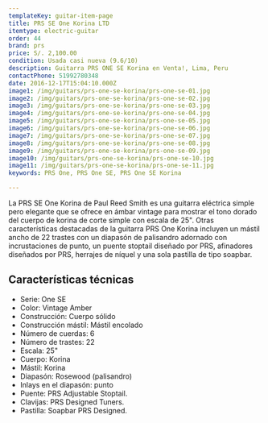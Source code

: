 ```yaml
---
templateKey: guitar-item-page
title: PRS SE One Korina LTD
itemtype: electric-guitar
order: 44
brand: prs
price: S/. 2,100.00
condition: Usada casi nueva (9.6/10)
description: Guitarra PRS ONE SE Korina en Venta!, Lima, Peru
contactPhone: 51992780348
date: 2016-12-17T15:04:10.000Z
image1: /img/guitars/prs-one-se-korina/prs-one-se-01.jpg
image2: /img/guitars/prs-one-se-korina/prs-one-se-02.jpg
image3: /img/guitars/prs-one-se-korina/prs-one-se-03.jpg
image4: /img/guitars/prs-one-se-korina/prs-one-se-04.jpg
image5: /img/guitars/prs-one-se-korina/prs-one-se-05.jpg
image6: /img/guitars/prs-one-se-korina/prs-one-se-06.jpg
image7: /img/guitars/prs-one-se-korina/prs-one-se-07.jpg
image8: /img/guitars/prs-one-se-korina/prs-one-se-08.jpg
image9: /img/guitars/prs-one-se-korina/prs-one-se-09.jpg
image10: /img/guitars/prs-one-se-korina/prs-one-se-10.jpg
image11: /img/guitars/prs-one-se-korina/prs-one-se-11.jpg
keywords: PRS One, PRS One SE, PRS One SE Korina

---
```

La PRS SE One Korina de Paul Reed Smith es una guitarra eléctrica simple pero elegante que se ofrece en ámbar vintage para mostrar el tono dorado del cuerpo de korina de corte simple con escala de 25". Otras características destacadas de la guitarra PRS One Korina incluyen un mástil ancho de 22 trastes con un diapasón de palisandro adornado con incrustaciones de punto, un puente stoptail diseñado por PRS, afinadores diseñados por PRS, herrajes de níquel y una sola pastilla de tipo soapbar.

## Características técnicas

* Serie: One SE
* Color: Vintage Amber
* Construcción: Cuerpo sólido
* Construcción mástil: Mástil encolado
* Número de cuerdas: 6
* Número de trastes: 22
* Escala: 25"
* Cuerpo: Korina
* Mástil: Korina
* Diapasón: Rosewood (palisandro)
* Inlays en el diapasón: punto
* Puente: PRS Adjustable Stoptail.
* Clavijas: PRS Designed Tuners.
* Pastilla: Soapbar PRS Designed.